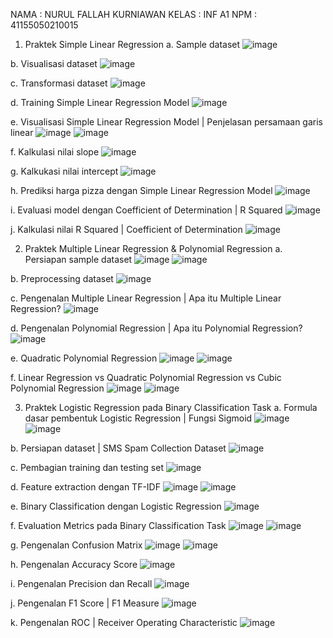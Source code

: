 NAMA	: NURUL FALLAH KURNIAWAN
KELAS	: INF A1
NPM		: 41155050210015

1.	Praktek Simple Linear Regression
a.	Sample dataset
    ![image](https://github.com/user-attachments/assets/bb24f339-ede1-4d44-9977-105f284b6cb1)

b.	Visualisasi dataset
    ![image](https://github.com/user-attachments/assets/4c73ff00-02a4-487e-9d54-419600e8263e)

c.	Transformasi dataset
    ![image](https://github.com/user-attachments/assets/9c052396-92b1-4b63-8dc6-f6129fee585e)

d.	Training Simple Linear Regression Model
    ![image](https://github.com/user-attachments/assets/cb53cf64-6510-4827-a0a3-d175aeb45277)

e.	Visualisasi Simple Linear Regression Model | Penjelasan persamaan garis linear
    ![image](https://github.com/user-attachments/assets/5d1efd05-55bb-42a8-834c-40e7420e5855)
    ![image](https://github.com/user-attachments/assets/0915a481-108a-4102-9340-4046b04da0a6)

f.	Kalkulasi nilai slope
    ![image](https://github.com/user-attachments/assets/adc76eb9-611c-4ad2-8566-b0b3ac0a25a1)

g.	Kalkukasi nilai intercept
    ![image](https://github.com/user-attachments/assets/8edff536-d08a-468d-b9da-edcb7e6e3c17)

h.	Prediksi harga pizza dengan Simple Linear Regression Model
    ![image](https://github.com/user-attachments/assets/9428f784-ac53-44ad-ae99-ad24c77ad95d)

i.	Evaluasi model dengan Coefficient of Determination | R Squared
    ![image](https://github.com/user-attachments/assets/fcb33836-4f45-4c29-ad98-b2605bc03115)

j.	Kalkulasi nilai R Squared | Coefficient of Determination
    ![image](https://github.com/user-attachments/assets/57f7ec82-eea1-4310-a624-d8c00a3a46cb)

2.	Praktek Multiple Linear Regression & Polynomial Regression
a.	Persiapan sample dataset
    ![image](https://github.com/user-attachments/assets/33059825-a434-404c-b911-b63f538f9845)
    ![image](https://github.com/user-attachments/assets/bfcbce8f-b1a9-4c93-8bbb-73335971a272)

b.	Preprocessing dataset
    ![image](https://github.com/user-attachments/assets/1ab88846-a605-444a-8495-664826618b8c)

c.	Pengenalan Multiple Linear Regression | Apa itu Multiple Linear Regression?
    ![image](https://github.com/user-attachments/assets/991edf70-0883-4d90-b765-fd0c96a4ac95)

d.	Pengenalan Polynomial Regression | Apa itu Polynomial Regression?
    ![image](https://github.com/user-attachments/assets/5ae898a3-5008-4092-8499-ba675ea6dc17)

e.	Quadratic Polynomial Regression
    ![image](https://github.com/user-attachments/assets/8019cb06-dddb-47bd-92f3-af1e075c0aad)
    ![image](https://github.com/user-attachments/assets/9f8a3cbf-ddd4-4e01-9808-3370304c317d)

f.	Linear Regression vs Quadratic Polynomial Regression vs Cubic Polynomial Regression
    ![image](https://github.com/user-attachments/assets/f4bb7697-642d-42f3-9e75-1b3285c06dcf)
    ![image](https://github.com/user-attachments/assets/4376eeb3-a743-4375-b80f-e34038995721)

3.	Praktek Logistic Regression pada Binary Classification Task
a.	Formula dasar pembentuk Logistic Regression | Fungsi Sigmoid
    ![image](https://github.com/user-attachments/assets/4a72c75d-4950-473d-ba3f-1515fc8f7bdd)
    ![image](https://github.com/user-attachments/assets/eb06be48-317c-4fff-82c8-f5a4c5752797)

b.	Persiapan dataset | SMS Spam Collection Dataset
    ![image](https://github.com/user-attachments/assets/7fc79e82-d502-40bc-813e-8f9b93fdfe57)

c.	Pembagian training dan testing set
    ![image](https://github.com/user-attachments/assets/d90ed5a3-4aee-4c9a-b954-f90e7790106b)

d.	Feature extraction dengan TF-IDF
    ![image](https://github.com/user-attachments/assets/642976a2-1784-4f09-bc05-b580428c7487)
    ![image](https://github.com/user-attachments/assets/90322cc4-ec9a-4fa1-8276-92d7d879522d)

e.	Binary Classification dengan Logistic Regression
    ![image](https://github.com/user-attachments/assets/ec77abc5-c06e-46ba-bd1d-0f0ed53fa69a)

f.	Evaluation Metrics pada Binary Classification Task
    ![image](https://github.com/user-attachments/assets/76bd4165-1d99-435f-abbe-edb307cdee1f)
    ![image](https://github.com/user-attachments/assets/f5972203-6192-47d4-b467-08ce9210a802)

g.	Pengenalan Confusion Matrix
    ![image](https://github.com/user-attachments/assets/db2a1a5a-a0e0-4f45-b98d-ac4c3930a16b)
    ![image](https://github.com/user-attachments/assets/d9e6f694-95e9-4042-a2b5-1afef138ffcf)

h.	Pengenalan Accuracy Score
    ![image](https://github.com/user-attachments/assets/68894d6f-c099-40c2-b347-36911a0631b5)

i.	Pengenalan Precision dan Recall
    ![image](https://github.com/user-attachments/assets/c44af4c9-a266-44fe-b109-b4b2d849b734)

j.	Pengenalan F1 Score | F1 Measure
    ![image](https://github.com/user-attachments/assets/c224a62b-097d-4da5-8ca8-187a15ff3a9b)

k.	Pengenalan ROC | Receiver Operating Characteristic
    ![image](https://github.com/user-attachments/assets/aebef947-3695-4c70-92ce-8d318f15df2c)

